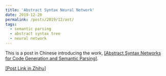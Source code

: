 ```yaml
---
title: 'Abstract Syntax Neural Network'
date: 2019-12-20
permalink: /posts/2019/12/ast/
tags:
  - semantic parsing
  - abstract syntax tree
  - neural network
---
```


This is a post in Chinese introducing the work, [[Abstract Syntax Networks for Code Generation and Semantic Parsing]](https://arxiv.org/abs/1704.07535).

[[Post Link in Zhihu]](https://zhuanlan.zhihu.com/p/79486610)
